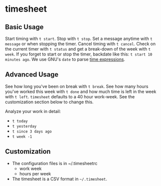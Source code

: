 timesheet
=========

Basic Usage
-----------

Start timing with `t start`.  Stop with `t stop`.
Set a message anytime with `t message` or when stopping the timer. 
Cancel timing with `t cancel`.
Check on the current timer with `t status` and get a break-down of the week with `t week`.
If you forget to start or stop the timer, backdate like this: `t start 10 minutes ago`.  We use GNU's `date` to
parse [time expressions](http://www.gnu.org/software/coreutils/manual/coreutils.html#Date-input-formats).

Advanced Usage
--------------

See how long you've been on break with `t break`.  See how many hours you've worked this week with `t done`
and how much time is left in the week with `t left`.  `timesheet` defaults to a 40 hour work-week.
See the customization section below to change this.

Analyze your work in detail:
* `t today`
* `t yesterday`
* `t since 3 days ago`
* `t week -1`

Customization
-------------

* The configuration files is in ~/.timesheetrc
  * work week
  * hours per week
* The timesheet is a CSV format in `~/.timesheet`.
